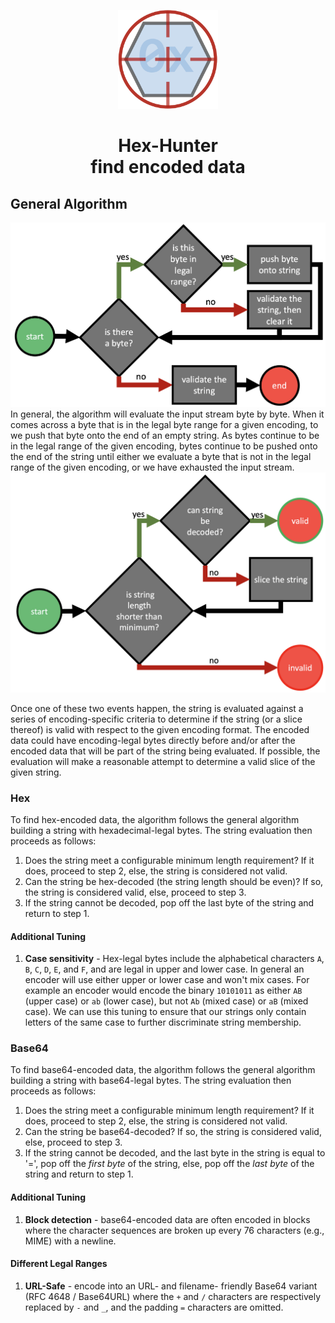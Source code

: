 <div align="center">
  <p>
    <img alt="HexHunter Logo" src="https://raw.githubusercontent.com/scholarsmate/Hex-Hunter/main/images/HexHunter-Logo.png" width=160>
    <h1>Hex-Hunter<br/>find encoded data</h1>
  </p>
</div>

## General Algorithm
<div align="center">
  <img alt="HexHunter General Algorithm Flow" src="https://raw.githubusercontent.com/scholarsmate/Hex-Hunter/main/images/HexHunter-GeneralFlow.png" width=600>
</div>
In general, the algorithm will evaluate the input stream byte by byte.  When it comes across a byte that is in the legal
byte range for a given encoding, to we push that byte onto the end of an empty string.  As bytes continue to be in the
legal range of the given encoding, bytes continue to be pushed onto the end of the string until either we evaluate a
byte that is not in the legal range of the given encoding, or we have exhausted the input stream.

<div align="center">
  <img alt="HexHunter General Validation Flow" src="https://raw.githubusercontent.com/scholarsmate/Hex-Hunter/main/images/HexHunter-GeneralValidation.png" width=600>
</div>

Once one of these two events happen, the string is evaluated against a series of encoding-specific criteria to determine
if the string (or a slice thereof) is valid with respect to the given encoding format.  The encoded data could have
encoding-legal bytes directly before and/or after the encoded data that will be part of the string being evaluated.  If
possible, the evaluation will make a reasonable attempt to determine a valid slice of the given string.

### Hex

To find hex-encoded data, the algorithm follows the general algorithm building a string with hexadecimal-legal bytes.
The string evaluation then proceeds as follows:

1. Does the string meet a configurable minimum length requirement?  If it does, proceed to step 2, else, the string is
considered not valid.
2. Can the string be hex-decoded (the string length should be even)?  If so, the string is considered valid, else,
proceed to step 3.
3. If the string cannot be decoded, pop off the last byte of the string and return to step 1.

#### Additional Tuning

1. **Case sensitivity** - Hex-legal bytes include the alphabetical characters `A`, `B`, `C`, `D`, `E`, and `F`, and are
legal in upper and lower case.  In general an encoder will use either upper or lower case and won't mix cases.  For
example an encoder would encode the binary `10101011` as either `AB` (upper case) or `ab` (lower case), but not `Ab`
(mixed case) or `aB` (mixed case).  We can use this tuning to ensure that our strings only contain letters of the same
case to further discriminate string membership.

### Base64

To find base64-encoded data, the algorithm follows the general algorithm building a string with base64-legal bytes.
The string evaluation then proceeds as follows:

1. Does the string meet a configurable minimum length requirement?  If it does, proceed to step 2, else, the string is
considered not valid.
2. Can the string be base64-decoded?  If so, the string is considered valid, else, proceed to step 3.
3. If the string cannot be decoded, and the last byte in the string is equal to '=', pop off the _first byte_ of the
string, else, pop off the _last byte_ of the string and return to step 1.

#### Additional Tuning

1. **Block detection** - base64-encoded data are often encoded in blocks where the character sequences are broken up
every 76 characters (e.g., MIME) with a newline.

#### Different Legal Ranges

1. **URL-Safe** - encode into an URL- and filename- friendly Base64 variant (RFC 4648 / Base64URL) where the `+` and `/`
characters are respectively replaced by `-` and `_`, and the padding `=` characters are omitted.
